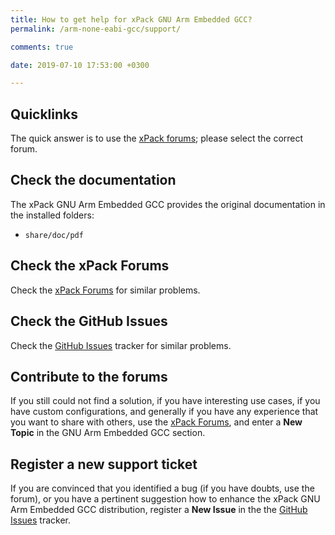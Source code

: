 ```yaml
---
title: How to get help for xPack GNU Arm Embedded GCC?
permalink: /arm-none-eabi-gcc/support/

comments: true

date: 2019-07-10 17:53:00 +0300

---
```


## Quicklinks

The quick answer is to use the
[xPack forums](https://www.tapatalk.com/groups/xpack/); please select
the correct forum.

## Check the documentation

The xPack GNU Arm Embedded GCC provides the original documentation in the
installed folders:

- `share/doc/pdf`

## Check the xPack Forums

Check the [xPack Forums](https://www.tapatalk.com/groups/xpack/) for
similar problems.

## Check the GitHub Issues

Check the
[GitHub Issues](https://github.com/xpack-dev-tools/arm-none-eabi-gcc-xpack/issues/)
tracker for similar problems.

## Contribute to the forums

If you still could not find a solution, if you have interesting use
cases, if you have custom configurations, and generally if you have
any experience that you want to share with others, use the
[xPack Forums](https://www.tapatalk.com/groups/xpack/),
and enter a **New Topic** in the GNU Arm Embedded GCC section.

## Register a new support ticket

If you are convinced that you identified a bug (if you have doubts,
use the forum),
or you have a pertinent suggestion how to enhance the xPack GNU Arm Embedded GCC
distribution, register a **New Issue** in the the
[GitHub Issues](https://github.com/xpack-dev-tools/arm-none-eabi-gcc-xpack/issues/)
tracker.

